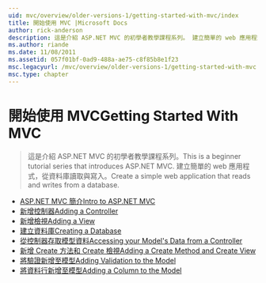 ```yaml
---
uid: mvc/overview/older-versions-1/getting-started-with-mvc/index
title: 開始使用 MVC |Microsoft Docs
author: rick-anderson
description: 這是介紹 ASP.NET MVC 的初學者教學課程系列。 建立簡單的 web 應用程式，從資料庫讀取與寫入。
ms.author: riande
ms.date: 11/08/2011
ms.assetid: 057f01bf-0ad9-488a-ae75-c8f85b8e1f23
msc.legacyurl: /mvc/overview/older-versions-1/getting-started-with-mvc
msc.type: chapter
---
```

<a name="getting-started-with-mvc"></a><span data-ttu-id="85cd3-104">開始使用 MVC</span><span class="sxs-lookup"><span data-stu-id="85cd3-104">Getting Started With MVC</span></span>
====================
> <span data-ttu-id="85cd3-105">這是介紹 ASP.NET MVC 的初學者教學課程系列。</span><span class="sxs-lookup"><span data-stu-id="85cd3-105">This is a beginner tutorial series that introduces ASP.NET MVC.</span></span> <span data-ttu-id="85cd3-106">建立簡單的 web 應用程式，從資料庫讀取與寫入。</span><span class="sxs-lookup"><span data-stu-id="85cd3-106">Create a simple web application that reads and writes from a database.</span></span>


- [<span data-ttu-id="85cd3-107">ASP.NET MVC 簡介</span><span class="sxs-lookup"><span data-stu-id="85cd3-107">Intro to ASP.NET MVC</span></span>](getting-started-with-mvc-part1.md)
- [<span data-ttu-id="85cd3-108">新增控制器</span><span class="sxs-lookup"><span data-stu-id="85cd3-108">Adding a Controller</span></span>](getting-started-with-mvc-part2.md)
- [<span data-ttu-id="85cd3-109">新增檢視</span><span class="sxs-lookup"><span data-stu-id="85cd3-109">Adding a View</span></span>](getting-started-with-mvc-part3.md)
- [<span data-ttu-id="85cd3-110">建立資料庫</span><span class="sxs-lookup"><span data-stu-id="85cd3-110">Creating a Database</span></span>](getting-started-with-mvc-part4.md)
- [<span data-ttu-id="85cd3-111">從控制器存取模型資料</span><span class="sxs-lookup"><span data-stu-id="85cd3-111">Accessing your Model's Data from a Controller</span></span>](getting-started-with-mvc-part5.md)
- [<span data-ttu-id="85cd3-112">新增 Create 方法和 Create 檢視</span><span class="sxs-lookup"><span data-stu-id="85cd3-112">Adding a Create Method and Create View</span></span>](getting-started-with-mvc-part6.md)
- [<span data-ttu-id="85cd3-113">將驗證新增至模型</span><span class="sxs-lookup"><span data-stu-id="85cd3-113">Adding Validation to the Model</span></span>](getting-started-with-mvc-part7.md)
- [<span data-ttu-id="85cd3-114">將資料行新增至模型</span><span class="sxs-lookup"><span data-stu-id="85cd3-114">Adding a Column to the Model</span></span>](getting-started-with-mvc-part8.md)

